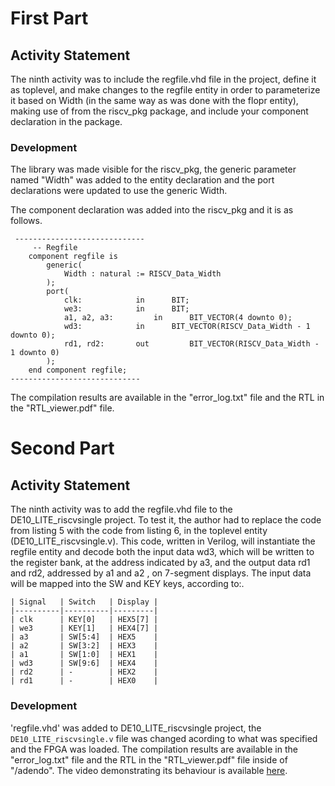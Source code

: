 # First Part

## Activity Statement 

The ninth activity was to include the regfile.vhd file in the project, define it as toplevel, and make changes to the regfile entity in order to parameterize it based on Width (in the same way as was done with the flopr entity), making use of from the riscv_pkg package, and include your component declaration in the package.

### Development 

The library was made visible for the riscv_pkg, the generic parameter named "Width" was added to the entity declaration and the port declarations were updated to use the generic Width.

The component declaration was added into the riscv_pkg and it is as follows. 

```
 -----------------------------
	 -- Regfile
    component regfile is 
		generic(
			Width : natural := RISCV_Data_Width
		);
		port(
			clk: 			in 		BIT;
			we3: 			in 		BIT;
			a1, a2, a3: 		in 		BIT_VECTOR(4 downto 0);
			wd3: 			in 		BIT_VECTOR(RISCV_Data_Width - 1 downto 0);
			rd1, rd2: 		out 		BIT_VECTOR(RISCV_Data_Width - 1 downto 0)
		);
    end component regfile;
-----------------------------
```

The compilation results are available in the "error_log.txt" file and the RTL in the "RTL_viewer.pdf" file.

# Second Part

## Activity Statement 

The ninth activity was to add the regfile.vhd file to the DE10_LITE_riscvsingle project. To test it, the author had to replace the code from listing 5 with the code from listing 6, in the toplevel entity (DE10_LITE_riscvsingle.v). This code, written in Verilog, will instantiate the regfile entity and decode both the input data wd3, which will be written to the register bank, at the address indicated by a3, and the output data rd1 and rd2, addressed by a1 and a2 , on 7-segment displays. The input data will be mapped into the SW and KEY keys, according to:.

```
| Signal   | Switch   | Display |
|----------|----------|---------|
| clk      | KEY[0]   | HEX5[7] |
| we3      | KEY[1]   | HEX4[7] |
| a3       | SW[5:4]  | HEX5    |
| a2       | SW[3:2]  | HEX3    |
| a1       | SW[1:0]  | HEX1    |
| wd3      | SW[9:6]  | HEX4    |
| rd2      | -        | HEX2    |
| rd1      | -        | HEX0    |
```

### Development 

'regfile.vhd' was added to DE10_LITE_riscvsingle project, the `DE10_LITE_riscvsingle.v` file was changed acording to what was specified and the FPGA was loaded. The compilation results are available in the "error_log.txt" file and the RTL in the "RTL_viewer.pdf" file inside of "/adendo". The video demonstrating its behaviour is available [here].

<!-- REFERENCES -->

[here]: https://drive.google.com/file/d/1mDCGlVONKCic8_DCeyc_gyx0y7_BBRXv/view?usp=share_link
